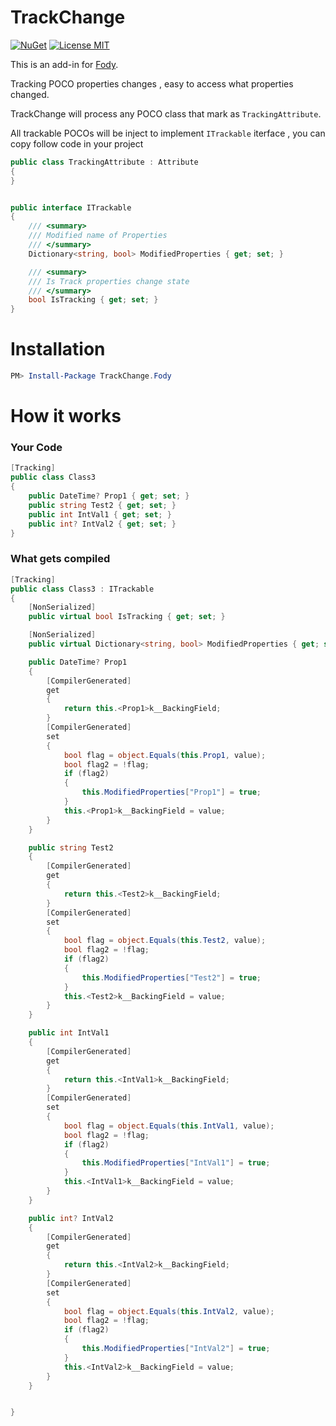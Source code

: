 # TrackChange

[![NuGet](https://buildstats.info/nuget/TrackChange.Fody)](https://www.nuget.org/packages/TrackChange.Fody/)
[![License MIT](https://img.shields.io/badge/license-MIT-green.svg)](http://opensource.org/licenses/MIT)

This is an add-in for [Fody](https://github.com/Fody/Home/). 

Tracking POCO properties changes , easy to access what properties changed.

TrackChange will process any POCO class that mark as `TrackingAttribute`.

All trackable POCOs will be inject to implement `ITrackable` iterface , you can copy follow code in your project

```csharp
public class TrackingAttribute : Attribute
{
}


public interface ITrackable
{
    /// <summary>
    /// Modified name of Properties 
    /// </summary>
    Dictionary<string, bool> ModifiedProperties { get; set; }

    /// <summary>
    /// Is Track properties change state
    /// </summary>
    bool IsTracking { get; set; }
}
```

# Installation

```powershell
PM> Install-Package TrackChange.Fody
```

# How it works
### Your Code

```csharp
[Tracking]
public class Class3
{
    public DateTime? Prop1 { get; set; }
    public string Test2 { get; set; }
    public int IntVal1 { get; set; }
    public int? IntVal2 { get; set; }
}
```

### What gets compiled
```csharp
[Tracking]
public class Class3 : ITrackable
{
    [NonSerialized]
    public virtual bool IsTracking { get; set; }

    [NonSerialized]
    public virtual Dictionary<string, bool> ModifiedProperties { get; set; } = new Dictionary<string, bool>();

    public DateTime? Prop1
    {
        [CompilerGenerated]
        get
        {
            return this.<Prop1>k__BackingField;
        }
        [CompilerGenerated]
        set
        {
            bool flag = object.Equals(this.Prop1, value);
            bool flag2 = !flag;
            if (flag2)
            {
                this.ModifiedProperties["Prop1"] = true;
            }
            this.<Prop1>k__BackingField = value;
        }
    }

    public string Test2
    {
        [CompilerGenerated]
        get
        {
            return this.<Test2>k__BackingField;
        }
        [CompilerGenerated]
        set
        {
            bool flag = object.Equals(this.Test2, value);
            bool flag2 = !flag;
            if (flag2)
            {
                this.ModifiedProperties["Test2"] = true;
            }
            this.<Test2>k__BackingField = value;
        }
    }

    public int IntVal1
    {
        [CompilerGenerated]
        get
        {
            return this.<IntVal1>k__BackingField;
        }
        [CompilerGenerated]
        set
        {
            bool flag = object.Equals(this.IntVal1, value);
            bool flag2 = !flag;
            if (flag2)
            {
                this.ModifiedProperties["IntVal1"] = true;
            }
            this.<IntVal1>k__BackingField = value;
        }
    }

    public int? IntVal2
    {
        [CompilerGenerated]
        get
        {
            return this.<IntVal2>k__BackingField;
        }
        [CompilerGenerated]
        set
        {
            bool flag = object.Equals(this.IntVal2, value);
            bool flag2 = !flag;
            if (flag2)
            {
                this.ModifiedProperties["IntVal2"] = true;
            }
            this.<IntVal2>k__BackingField = value;
        }
    }


}

```
